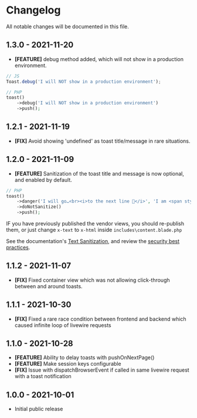 # Changelog

All notable changes will be documented in this file.

## 1.3.0 - 2021-11-20

-   **[FEATURE]** debug method added, which will not show in a production environment.

```js
// JS
Toast.debug('I will NOT show in a production environment');
```

```php
// PHP
toast()
    ->debug('I will NOT show in a production environment')
    ->push();
```

## 1.2.1 - 2021-11-19

-   **[FIX]** Avoid showing 'undefined' as toast title/message in rare situations.

## 1.2.0 - 2021-11-09

-   **[FEATURE]** Sanitization of the toast title and message is now optional, and enabled by default.

```php
// PHP
toast()
    ->danger('I will go…<br><i>to the next line 💪</i>', 'I am <span style="color:red;">HOT</span>')
    ->doNotSanitize()
    ->push();
```

IF you have previously published the vendor views, you should re-publish them, or just change `x-text` to `x-html`
inside `includes\content.blade.php`

See the documentation's [Text Sanitization](https://github.com/usernotnull/tall-toasts#text-sanitization), and review
the
[security best practices](https://github.com/usernotnull/tall-toasts#security-vulnerabilities).

## 1.1.2 - 2021-11-07

-   **[FIX]** Fixed container view which was not allowing click-through between and around toasts.

## 1.1.1 - 2021-10-30

-   **[FIX]** Fixed a rare race condition between frontend and backend which caused infinite loop of livewire requests

## 1.1.0 - 2021-10-28

-   **[FEATURE]** Ability to delay toasts with pushOnNextPage()
-   **[FEATURE]** Make session keys configurable
-   **[FIX]** Issue with dispatchBrowserEvent if called in same livewire request with a toast notification

## 1.0.0 - 2021-10-01

-   Initial public release
